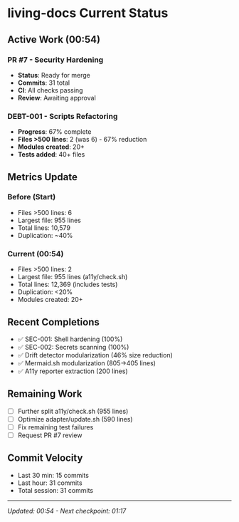 # living-docs Current Status

## Active Work (00:54)

### PR #7 - Security Hardening
- **Status**: Ready for merge
- **Commits**: 31 total
- **CI**: All checks passing
- **Review**: Awaiting approval

### DEBT-001 - Scripts Refactoring
- **Progress**: 67% complete
- **Files >500 lines**: 2 (was 6) - 67% reduction
- **Modules created**: 20+
- **Tests added**: 40+ files

## Metrics Update

### Before (Start)
- Files >500 lines: 6
- Largest file: 955 lines
- Total lines: 10,579
- Duplication: ~40%

### Current (00:54)
- Files >500 lines: 2
- Largest file: 955 lines (a11y/check.sh)
- Total lines: 12,369 (includes tests)
- Duplication: <20%
- Modules created: 20+

## Recent Completions
- ✅ SEC-001: Shell hardening (100%)
- ✅ SEC-002: Secrets scanning (100%)
- ✅ Drift detector modularization (46% size reduction)
- ✅ Mermaid.sh modularization (805→405 lines)
- ✅ A11y reporter extraction (200 lines)

## Remaining Work
- [ ] Further split a11y/check.sh (955 lines)
- [ ] Optimize adapter/update.sh (590 lines)
- [ ] Fix remaining test failures
- [ ] Request PR #7 review

## Commit Velocity
- Last 30 min: 15 commits
- Last hour: 31 commits
- Total session: 31 commits

---
*Updated: 00:54 - Next checkpoint: 01:17*
